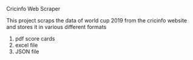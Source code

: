 Cricinfo Web Scraper

This project scraps the data of world cup 2019 from the cricinfo website and stores it in various different formats 
1) pdf score cards
2) excel file
3) JSON file
